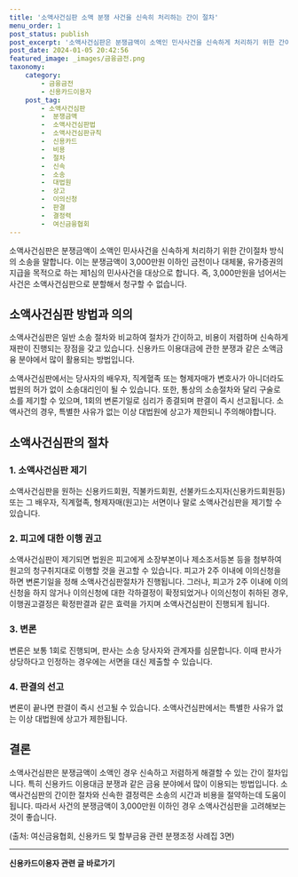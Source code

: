 ```yaml
---
title: '소액사건심판 소액 분쟁 사건을 신속히 처리하는 간이 절차'
menu_order: 1
post_status: publish
post_excerpt: '소액사건심판은 분쟁금액이 소액인 민사사건을 신속하게 처리하기 위한 간이절차 방식의 소송을 말합니다. 이는 분쟁금액이 3,000만원 이하인 금전이나 대체물, 유가증권의 지급을 목적으로 하는 제1심의 민사사건을 대상으로 합니다. 즉, 3,000만원을 넘어서는 사건은 소액사건심판으로 분할해서 청구할 수 없습니다.'
post_date: 2024-01-05 20:42:56
featured_image: _images/금융금전.png
taxonomy:
    category:
        - 금융금전
        - 신용카드이용자
    post_tag:
        - 소액사건심판
        -  분쟁금액
        -  소액사건심판법
        -  소액사건심판규칙
        -  신용카드
        -  비용
        -  절차
        -  신속
        -  소송
        -  대법원
        -  상고
        -  이의신청
        -  판결
        -  결정력
        -  여신금융협회
---
```



소액사건심판은 분쟁금액이 소액인 민사사건을 신속하게 처리하기 위한 간이절차 방식의 소송을 말합니다. 이는 분쟁금액이 3,000만원 이하인 금전이나 대체물, 유가증권의 지급을 목적으로 하는 제1심의 민사사건을 대상으로 합니다. 즉, 3,000만원을 넘어서는 사건은 소액사건심판으로 분할해서 청구할 수 없습니다. 

## 소액사건심판 방법과 의의

소액사건심판은 일반 소송 절차와 비교하여 절차가 간이하고, 비용이 저렴하며 신속하게 재판이 진행되는 장점을 갖고 있습니다. 신용카드 이용대금에 관한 분쟁과 같은 소액금융 분야에서 많이 활용되는 방법입니다. 

소액사건심판에서는 당사자의 배우자, 직계혈족 또는 형제자매가 변호사가 아니더라도 법원의 허가 없이 소송대리인이 될 수 있습니다. 또한, 통상의 소송절차와 달리 구술로 소를 제기할 수 있으며, 1회의 변론기일로 심리가 종결되며 판결이 즉시 선고됩니다. 소액사건의 경우, 특별한 사유가 없는 이상 대법원에 상고가 제한되니 주의해야합니다.

## 소액사건심판의 절차

### 1. 소액사건심판 제기

소액사건심판을 원하는 신용카드회원, 직불카드회원, 선불카드소지자(신용카드회원등) 또는 그 배우자, 직계혈족, 형제자매(원고)는 서면이나 말로 소액사건심판을 제기할 수 있습니다. 

### 2. 피고에 대한 이행 권고

소액사건심판이 제기되면 법원은 피고에게 소장부본이나 제소조서등본 등을 첨부하여 원고의 청구취지대로 이행할 것을 권고할 수 있습니다. 피고가 2주 이내에 이의신청을 하면 변론기일을 정해 소액사건심판절차가 진행됩니다. 그러나, 피고가 2주 이내에 이의신청을 하지 않거나 이의신청에 대한 각하결정이 확정되었거나 이의신청이 취하된 경우, 이행권고결정은 확정판결과 같은 효력을 가지며 소액사건심판이 진행되게 됩니다.

### 3. 변론

변론은 보통 1회로 진행되며, 판사는 소송 당사자와 관계자를 심문합니다. 이때 판사가 상당하다고 인정하는 경우에는 서면을 대신 제출할 수 있습니다.

### 4. 판결의 선고

변론이 끝나면 판결이 즉시 선고될 수 있습니다. 소액사건심판에서는 특별한 사유가 없는 이상 대법원에 상고가 제한됩니다.

## 결론

소액사건심판은 분쟁금액이 소액인 경우 신속하고 저렴하게 해결할 수 있는 간이 절차입니다. 특히 신용카드 이용대금 분쟁과 같은 금융 분야에서 많이 이용되는 방법입니다. 소액사건심판의 간이한 절차와 신속한 결정력은 소송의 시간과 비용을 절약하는데 도움이 됩니다. 따라서 사건의 분쟁금액이 3,000만원 이하인 경우 소액사건심판을 고려해보는 것이 좋습니다.

(출처: 여신금융협회, 신용카드 및 할부금융 관련 분쟁조정 사례집 3면)
<!-- wp:separator -->
<hr class="wp-block-separator has-alpha-channel-opacity"/>
<!-- /wp:separator -->

<!-- wp:group {"backgroundColor":"base","layout":{"type":"constrained"}} -->
<div class="wp-block-group has-base-background-color has-background"><!-- wp:paragraph {"align":"center","fontSize":"medium"} -->
<p class="has-text-align-center has-large-font-size"><strong>신용카드이용자 관련 글 바로가기</strong></p>
<!-- /wp:paragraph -->


<!-- wp:latest-posts
{"categories":[{"id":15350,"count":19,"description":"","link":"https://uknowlaw.com/category/%ec%8b%a0%ec%9a%a9%ec%b9%b4%eb%93%9c%ec%9d%b4%ec%9a%a9%ec%9e%90/","name":"신용카드이용자","slug":"신용카드이용자","taxonomy":"category","parent":0,"meta":[],"_links":{"self":[{"href":"https://uknowlaw.com/wp-json/wp/v2/categories/15350"}],"collection":[{"href":"https://uknowlaw.com/wp-json/wp/v2/categories"}],"about":[{"href":"https://uknowlaw.com/wp-json/wp/v2/taxonomies/category"}],"wp:post_type":[{"href":"https://uknowlaw.com/wp-json/wp/v2/posts?categories=15350"}],"curies":[{"name":"wp","href":"https://api.w.org/{rel}","templated":true}]}}],"postsToShow":100,"excerptLength":28,"postLayout":"grid","columns":2,"featuredImageAlign":"left","featuredImageSizeSlug":"large","fontSize":"small"} /--></div>
<!-- /wp:group -->
